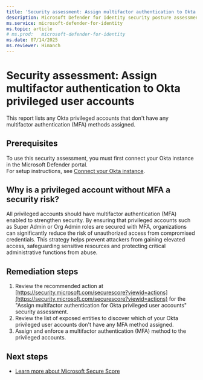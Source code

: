 ```yaml
---
title: 'Security assessment: Assign multifactor authentication to Okta privileged user accounts'
description: Microsoft Defender for Identity security posture assessment on Okta. In this assessment, we recommend customers assign multifactor authentication (MFA) to Okta privileged user accounts.
ms.service: microsoft-defender-for-identity
ms.topic: article
# ms.prod:   microsoft-defender-for-identity
ms.date: 07/14/2025 
ms.reviewer: Himanch
---
```


# Security assessment: Assign multifactor authentication to Okta privileged user accounts

This report lists any Okta privileged accounts that don't have any multifactor authentication (MFA) methods assigned. 

## Prerequisites

To use this security assessment, you must first connect your Okta instance in the Microsoft Defender portal.  
For setup instructions, see [Connect your Okta instance](/defender-for-identity/okta-integration#connect-okta-to-defender-for-identity).

## Why is a privileged account without MFA a security risk?

All privileged accounts should have multifactor authentication (MFA) enabled to strengthen security. By ensuring that privileged accounts such as Super Admin or Org Admin roles are secured with MFA, organizations can significantly reduce the risk of unauthorized access from compromised credentials. This strategy helps prevent attackers from gaining elevated access, safeguarding sensitive resources and protecting critical administrative functions from abuse.


## Remediation steps

1. Review the recommended action at [https://security.microsoft.com/securescore?viewid=actions](https://security.microsoft.com/securescore?viewid=actions) for the "Assign multifactor authentication for Okta privileged user accounts" security assessment.
1. Review the list of exposed entities to discover which of your Okta privileged user accounts don't have any MFA method assigned.
1. Assign and enforce a multifactor authentication (MFA) method to the privileged accounts.

## Next steps

- [Learn more about Microsoft Secure Score](/microsoft-365/security/defender/microsoft-secure-score)
